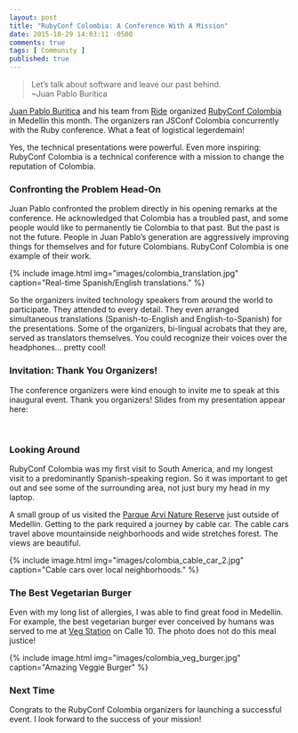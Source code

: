 ```yaml
---
layout: post
title: "RubyConf Colombia: A Conference With A Mission"
date: 2015-10-29 14:03:11 -0500
comments: true
tags: [ Community ]
published: true
---
```

>Let’s talk about software and leave our past behind.<br/>~Juan Pablo Buritica

[Juan Pablo Buritica](https://twitter.com/buritica) and his team from [Ride](http://ride.com) organized [RubyConf Colombia](http://www.rubyconf.co/) in Medellín this month. The organizers ran JSConf Colombia concurrently with the Ruby conference. What a feat of logistical legerdemain!

Yes, the technical presentations were powerful. Even more inspiring: RubyConf Colombia is a technical conference with a mission to change the reputation of Colombia.

<!--more-->

### Confronting the Problem Head-On

Juan Pablo confronted the problem directly in his opening remarks at the conference. He acknowledged that Colombia has a troubled past, and some people would like to permanently tie Colombia to that past. But the past is not the future. People in Juan Pablo’s generation are aggressively improving things for themselves and for future Colombians. RubyConf Colombia is one example of their work.

{% include image.html img="images/colombia_translation.jpg" caption="Real-time Spanish/English translations." %} 

So the organizers invited technology speakers from around the world to participate. They attended to every detail. They even arranged simultaneous translations (Spanish-to-English and English-to-Spanish) for the presentations. Some of the organizers, bi-lingual acrobats that they are, served as translators themselves. You could recognize their voices over the headphones... pretty cool!

### Invitation: Thank You Organizers!

The conference organizers were kind enough to invite me to speak at this inaugural event. Thank you organizers! Slides from my presentation appear here:

<center><script async class="speakerdeck-embed" data-id="94eb85cfcc1e486bacce80051dc1f0f9" data-ratio="1.77777777777778" src="//speakerdeck.com/assets/embed.js"></script></center>
&nbsp;
&nbsp;
&nbsp;

### Looking Around

RubyConf Colombia was my first visit to South America, and my longest visit to a predominantly Spanish-speaking region. So it was important to get out and see some of the surrounding area, not just bury my head in my laptop.

A small group of us visited the [Parque Arvi Nature Reserve](http://discovercolombia.com/arvi-park-green-lung-of-medellin-colombia-2/) just outside of Medellín. Getting to the park required a journey by cable car. The cable cars travel above mountainside neighborhoods and wide stretches forest. The views are beautiful.


{% include image.html img="images/colombia_cable_car_2.jpg" caption="Cable cars over local neighborhoods." %} 

### The Best Vegetarian Burger

Even with my long list of allergies, I was able to find great food in Medellín. For example, the best vegetarian burger ever conceived by humans was served to me at [Veg Station](https://www.facebook.com/vegstationmedellin) on Calle 10. The photo does not do this meal justice!

{% include image.html img="images/colombia_veg_burger.jpg" caption="Amazing Veggie Burger" %} 

### Next Time

Congrats to the RubyConf Colombia organizers for launching a successful event. I look forward to the success of your mission!
